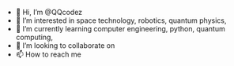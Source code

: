 - 👋 Hi, I’m @QQcodez
- 👀 I’m interested in space technology, robotics, quantum physics, 
- 🌱 I’m currently learning computer engineering, python, quantum computing, 
- 💞️ I’m looking to collaborate on 
- 📫 How to reach me 

<!---
QQcodez/QQcodez is a ✨ special ✨ repository because its `README.md` (this file) appears on your GitHub profile.
You can click the Preview link to take a look at your changes.
--->
